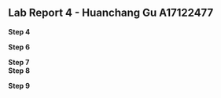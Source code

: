 **Lab Report 4 - Huanchang Gu A17122477**   
--  

**Step 4**  
  

**Step 6**  


**Step 7**  
**Step 8**  

**Step 9**  
